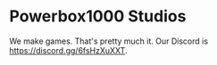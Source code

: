 # Powerbox1000 Studios
We make games. That's pretty much it. Our Discord is https://discord.gg/6fsHzXuXXT.
